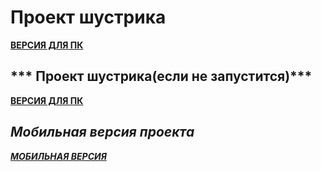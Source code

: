 # Проект шустрика 
[**ВЕРСИЯ ДЛЯ ПК**](https://sereoja20.github.io/SprintX-2.0/April%2012th/index.html)
## *** Проект шустрика(если не запустится)***
[**ВЕРСИЯ ДЛЯ ПК**](https://sereoja20.github.io/SprintX-2.0/April%2012th/index(%D0%B5%D1%81%D0%BB%D0%B8%20%D0%BD%D0%B5%20%D0%B7%D0%B0%D0%BF%D1%83%D1%81%D1%82%D0%B8%D1%82%D1%81%D1%8F%20%D0%BE%D1%81%D0%BD%D0%BE%D0%B2%D0%BD%D0%BE%D0%B9).html)
## ***Мобильная версия проекта***
[***МОБИЛЬНАЯ ВЕРСИЯ***](https://sereoja20.github.io/SprintX-2.0/April%2012th/index%20test.html)


